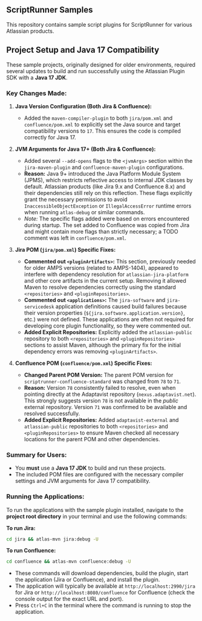 ## ScriptRunner Samples

This repository contains sample script plugins for ScriptRunner for various Atlassian products.

## Project Setup and Java 17 Compatibility

These sample projects, originally designed for older environments, required several updates to build and run successfully using the Atlassian Plugin SDK with a **Java 17 JDK**.

### Key Changes Made:

1.  **Java Version Configuration (Both Jira & Confluence):**
    *   Added the `maven-compiler-plugin` to both `jira/pom.xml` and `confluence/pom.xml` to explicitly set the Java source and target compatibility versions to `17`. This ensures the code is compiled correctly for Java 17.

2.  **JVM Arguments for Java 17+ (Both Jira & Confluence):**
    *   Added several `--add-opens` flags to the `<jvmArgs>` section within the `jira-maven-plugin` and `confluence-maven-plugin` configurations.
    *   **Reason:** Java 9+ introduced the Java Platform Module System (JPMS), which restricts reflective access to internal JDK classes by default. Atlassian products (like Jira 9.x and Confluence 8.x) and their dependencies still rely on this reflection. These flags explicitly grant the necessary permissions to avoid `InaccessibleObjectException` or `IllegalAccessError` runtime errors when running `atlas-debug` or similar commands.
    *   *Note:* The specific flags added were based on errors encountered during startup. The set added to Confluence was copied from Jira and might contain more flags than strictly necessary; a TODO comment was left in `confluence/pom.xml`.

3.  **Jira POM (`jira/pom.xml`) Specific Fixes:**
    *   **Commented out `<pluginArtifacts>`:** This section, previously needed for older AMPS versions (related to AMPS-1404), appeared to interfere with dependency resolution for `atlassian-jira-platform` and other core artifacts in the current setup. Removing it allowed Maven to resolve dependencies correctly using the standard `<repositories>` and `<pluginRepositories>`.
    *   **Commented out `<applications>`:** The `jira-software` and `jira-servicedesk` application definitions caused build failures because their version properties (`${jira.software.application.version}`, etc.) were not defined. These applications are often not required for developing core plugin functionality, so they were commented out.
    *   **Added Explicit Repositories:** Explicitly added the `atlassian-public` repository to both `<repositories>` and `<pluginRepositories>` sections to assist Maven, although the primary fix for the initial dependency errors was removing `<pluginArtifacts>`.

4.  **Confluence POM (`confluence/pom.xml`) Specific Fixes:**
    *   **Changed Parent POM Version:** The parent POM version for `scriptrunner-confluence-standard` was changed from `78` to `71`.
    *   **Reason:** Version `78` consistently failed to resolve, even when pointing directly at the Adaptavist repository (`nexus.adaptavist.net`). This strongly suggests version `78` is not available in the *public* external repository. Version `71` was confirmed to be available and resolved successfully.
    *   **Added Explicit Repositories:** Added `adaptavist-external` and `atlassian-public` repositories to both `<repositories>` and `<pluginRepositories>` to ensure Maven checked all necessary locations for the parent POM and other dependencies.

### Summary for Users:

*   You **must** use a **Java 17 JDK** to build and run these projects.
*   The included POM files are configured with the necessary compiler settings and JVM arguments for Java 17 compatibility.

### Running the Applications:

To run the applications with the sample plugin installed, navigate to the **project root directory** in your terminal and use the following commands:

**To run Jira:**

```bash
cd jira && atlas-mvn jira:debug -U
```

**To run Confluence:**

```bash
cd confluence && atlas-mvn confluence:debug -U
```

*   These commands will download dependencies, build the plugin, start the application (Jira or Confluence), and install the plugin.
*   The application will typically be available at `http://localhost:2990/jira` for Jira or `http://localhost:8080/confluence` for Confluence (check the console output for the exact URL and port).
*   Press `Ctrl+C` in the terminal where the command is running to stop the application.
